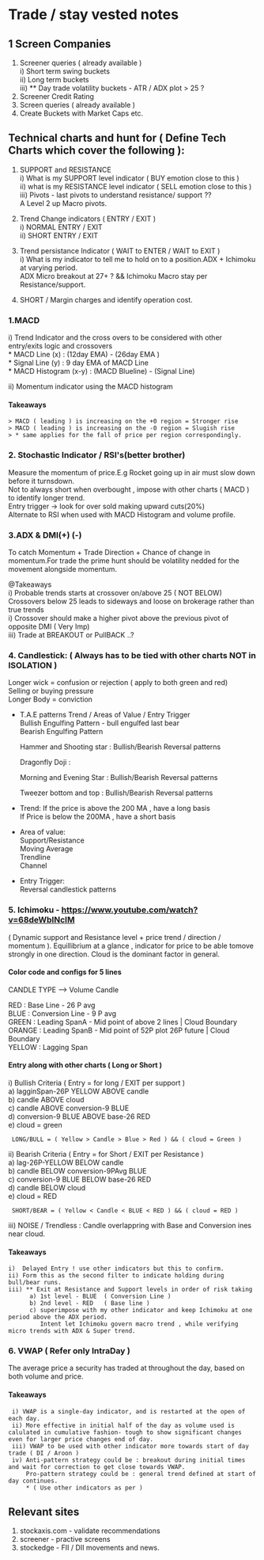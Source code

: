 # Trade / stay vested notes


## 1 Screen Companies  
 1. Screener queries ( already available )  
      i) Short term swing buckets  
     ii) Long term buckets  
    iii) ** Day trade volatility buckets - ATR  / ADX plot > 25 ?   
 2. Screener Credit Rating  
 3. Screen queries ( already available )  
 4. Create Buckets with Market Caps etc.  
 
## Technical charts and hunt for ( Define Tech Charts which cover the following ):  
1. SUPPORT and RESISTANCE  
     i) What is my SUPPORT level indicator ( BUY emotion close to this )  
    ii) what is my RESISTANCE level indicator ( SELL emotion close to this )  
   iii) Pivots - last pivots to understand resistance/ support ??  
                A Level 2 up Macro pivots.  
  
2. Trend Change indicators ( ENTRY / EXIT )  
   i) NORMAL ENTRY / EXIT  
  ii) SHORT ENTRY / EXIT  
    
3. Trend persistance Indicator  ( WAIT to ENTER / WAIT to EXIT )  
  i) What is my indicator to tell me to hold on to a position.ADX + Ichimoku at varying period.  
     ADX Micro breakout at 27+ ? && Ichimoku Macro stay per Resistance/support.  
    
4. SHORT / Margin charges and identify operation cost.  
  
### 1.MACD   
  i) Trend Indicator and the cross overs to be considered with other entry/exits logic and crossovers  
     * MACD Line (x)        :    (12day EMA) - (26day EMA )  
     * Signal Line (y)      :      9 day EMA of MACD Line   
     * MACD Histogram (x-y) :  (MACD Blueline) - (Signal Line)  
        
 ii) Momentum indicator using the MACD histogram  
 
  #### Takeaways  
    > MACD ( leading ) is increasing on the +0 region = Stronger rise  
    > MACD ( leading ) is increasing on the -0 region = Slugish rise  
    > * same applies for the fall of price per region correspondingly.  
   
      
### 2. Stochastic Indicator / RSI's(better brother)  
  Measure the momentum of price.E.g Rocket going up in air must slow down before it turnsdown.  
  Not to always short when overbought , impose with other charts ( MACD ) to identify longer trend.  
  Entry trigger -> look for over sold making upward cuts(20%)  
  Alternate to RSI when used with MACD Histogram and volume profile.  
  
### 3.ADX & DMI(+) (-)  
 To catch Momentum + Trade Direction + Chance of change in momentum.For trade the prime hunt should be volatility nedded for the movement alongside momentum.  
        
   @Takeaways  
     i) Probable trends starts at crossover on/above 25 ( NOT BELOW)  
         Crossovers below 25 leads to sideways and loose on brokerage rather than true trends  
     i) Crossover should make a higher pivot above the previous pivot of opposite DMI ( Very Imp)  
     iii) Trade at BREAKOUT or PullBACK ..?  
  
### 4. Candlestick: ( Always has to be tied with other charts NOT in ISOLATION )  
  Longer wick = confusion or rejection ( apply to both green and red)  
                Selling or buying pressure  
  Longer Body = conviction  
    
 * T.A.E patterns Trend / Areas of Value / Entry Trigger  
    Bullish Engulfing Pattern - bull engulfed last bear  
    Bearish Engulfing Pattern  
      
    Hammer and Shooting star : Bullish/Bearish Reversal patterns  
      
    Dragonfly Doji :  
      
    Morning and Evening Star : Bullish/Bearish Reversal patterns  
      
    Tweezer bottom and top :  Bullish/Bearish Reversal patterns  
      
 * Trend: If the price is above the 200 MA , have a long basis   
          If Price is below the 200MA , have a short basis  
 * Area of value:  
    Support/Resistance  
    Moving Average  
    Trendline  
    Channel  
      
 * Entry Trigger:  
    Reversal candlestick patterns  
      
### 5. Ichimoku - https://www.youtube.com/watch?v=68deWblNcIM  
 ( Dynamic support and Resistance level + price trend / direction / momentum ). Equillibrium at a glance , indicator for price to be able tomove strongly in one direction. Cloud is the dominant factor in general.  
   
  #### Color code and configs for 5 lines    
   CANDLE TYPE --> Volume Candle  
   
   RED    : Base Line - 26 P avg  
   BLUE   : Conversion Line - 9 P avg  
   GREEN  : Leading SpanA  - Mid point of above 2 lines      | Cloud Boundary  
   ORANGE : Leading SpanB - Mid point of 52P plot 26P future | Cloud Boundary  
   YELLOW : Lagging Span   
        
  #### Entry along with other charts ( Long or Short )        
   i) Bullish Criteria ( Entry  = for long  / EXIT per support  )  
     a) lagginSpan-26P YELLOW   ABOVE  candle   
     b) candle                  ABOVE  cloud   
     c) candle                  ABOVE  conversion-9 BLUE   
     d) conversion-9 BLUE       ABOVE  base-26 RED   
     e) cloud = green   
  
     LONG/BULL = ( Yellow > Candle > Blue > Red ) && ( cloud = Green )  
         
   ii) Bearish Criteria ( Entry = for Short / EXIT per Resistance )    
     a) lag-26P-YELLOW          BELOW  candle   
     b) candle                  BELOW  conversion-9PAvg BLUE     
     c) conversion-9 BLUE       BELOW  base-26 RED     
     d) candle                  BELOW  cloud       
     e) cloud = RED   
     
     SHORT/BEAR = ( Yellow < Candle < BLUE < RED ) && ( cloud = RED )  
       
  iii) NOISE / Trendless : Candle overlappring with Base and Conversion ines near cloud.   
    
  #### Takeaways   
    i)  Delayed Entry ! use other indicators but this to confirm.   
    ii) Form this as the second filter to indicate holding during bull/bear runs.  
    iii) ** Exit at Resistance and Support levels in order of risk taking  
          a) 1st level - BLUE  ( Conversion Line )  
          b) 2nd level - RED   ( Base line )  
          c) superimpose with my other indicator and keep Ichimoku at one period above the ADX period.  
             Intent let Ichimoku govern macro trend , while verifying micro trends with ADX & Super trend.   

 ### 6. VWAP ( Refer only IntraDay )
   The average price a security has traded at throughout the day, based on both volume and price.
   
   #### Takeaways
     i) VWAP is a single-day indicator, and is restarted at the open of each day.
     ii) More effective in initial half of the day as volume used is calulated in cumulative fashion- tough to show significant changes even for larger price changes end of day.
     iii) VWAP to be used with other indicator more towards start of day trade ( DI / Aroon )
     iv) Anti-pattern strategy could be : breakout during initial times and wait for correction to get close towards VWAP.
         Pro-pattern strategy could be : general trend defined at start of day continues.
         * ( Use other indicators as per )
   
    
    
  ## Relevant sites  
   1. stockaxis.com - validate recommendations
   2. screener - practive screens 
   3. stockedge - FII / DII movements and news.
   
